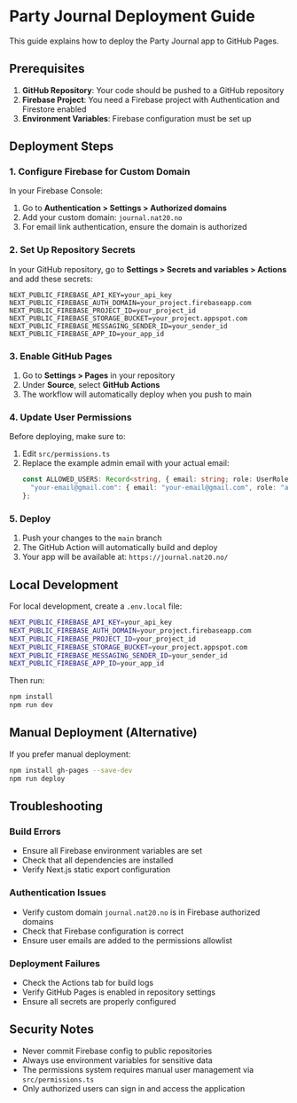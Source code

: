 # Party Journal Deployment Guide

This guide explains how to deploy the Party Journal app to GitHub Pages.

## Prerequisites

1. **GitHub Repository**: Your code should be pushed to a GitHub repository
2. **Firebase Project**: You need a Firebase project with Authentication and Firestore enabled
3. **Environment Variables**: Firebase configuration must be set up

## Deployment Steps

### 1. Configure Firebase for Custom Domain

In your Firebase Console:

1. Go to **Authentication > Settings > Authorized domains**
2. Add your custom domain: `journal.nat20.no`
3. For email link authentication, ensure the domain is authorized

### 2. Set Up Repository Secrets

In your GitHub repository, go to **Settings > Secrets and variables > Actions** and add these secrets:

```
NEXT_PUBLIC_FIREBASE_API_KEY=your_api_key
NEXT_PUBLIC_FIREBASE_AUTH_DOMAIN=your_project.firebaseapp.com
NEXT_PUBLIC_FIREBASE_PROJECT_ID=your_project_id
NEXT_PUBLIC_FIREBASE_STORAGE_BUCKET=your_project.appspot.com
NEXT_PUBLIC_FIREBASE_MESSAGING_SENDER_ID=your_sender_id
NEXT_PUBLIC_FIREBASE_APP_ID=your_app_id
```

### 3. Enable GitHub Pages

1. Go to **Settings > Pages** in your repository
2. Under **Source**, select **GitHub Actions**
3. The workflow will automatically deploy when you push to main

### 4. Update User Permissions

Before deploying, make sure to:

1. Edit `src/permissions.ts`
2. Replace the example admin email with your actual email:
   ```typescript
   const ALLOWED_USERS: Record<string, { email: string; role: UserRole }> = {
     "your-email@gmail.com": { email: "your-email@gmail.com", role: "admin" },
   };
   ```

### 5. Deploy

1. Push your changes to the `main` branch
2. The GitHub Action will automatically build and deploy
3. Your app will be available at: `https://journal.nat20.no/`

## Local Development

For local development, create a `.env.local` file:

```bash
NEXT_PUBLIC_FIREBASE_API_KEY=your_api_key
NEXT_PUBLIC_FIREBASE_AUTH_DOMAIN=your_project.firebaseapp.com
NEXT_PUBLIC_FIREBASE_PROJECT_ID=your_project_id
NEXT_PUBLIC_FIREBASE_STORAGE_BUCKET=your_project.appspot.com
NEXT_PUBLIC_FIREBASE_MESSAGING_SENDER_ID=your_sender_id
NEXT_PUBLIC_FIREBASE_APP_ID=your_app_id
```

Then run:
```bash
npm install
npm run dev
```

## Manual Deployment (Alternative)

If you prefer manual deployment:

```bash
npm install gh-pages --save-dev
npm run deploy
```

## Troubleshooting

### Build Errors
- Ensure all Firebase environment variables are set
- Check that all dependencies are installed
- Verify Next.js static export configuration

### Authentication Issues
- Verify custom domain `journal.nat20.no` is in Firebase authorized domains
- Check that Firebase configuration is correct
- Ensure user emails are added to the permissions allowlist

### Deployment Failures
- Check the Actions tab for build logs
- Verify GitHub Pages is enabled in repository settings
- Ensure all secrets are properly configured

## Security Notes

- Never commit Firebase config to public repositories
- Always use environment variables for sensitive data
- The permissions system requires manual user management via `src/permissions.ts`
- Only authorized users can sign in and access the application
